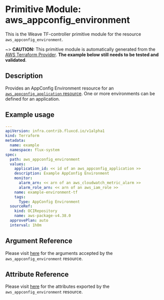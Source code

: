 
# Primitive Module: aws_appconfig_environment

This is the Weave TF-controller primitive module for the resource `aws_appconfig_environment`.

~> **CAUTION:** This primitive module is automatically generated from the [AWS Terraform Provider](https://registry.terraform.io/providers/hashicorp/aws/latest/docs/resources/appconfig_environment). **The example below still needs to be tested and validated**.

## Description

Provides an AppConfig Environment resource for an [`aws_appconfig_application` resource](appconfig_application.html.markdown). One or more environments can be defined for an application.

## Example usage

```yaml
---
apiVersion: infra.contrib.fluxcd.io/v1alpha1
kind: Terraform
metadata:
  name: example
  namespace: flux-system
spec:
  path: aws_appconfig_environment
  values:
    application_id: << id of an aws_appconfig_application >>
    description: Example AppConfig Environment
    monitor:
      alarm_arn: << arn of an aws_cloudwatch_metric_alarm >>
      alarm_role_arn: << arn of an aws_iam_role >>
    name: example-environment-tf
    tags:
      Type: AppConfig Environment
  sourceRef:
    kind: OCIRepository
    name: aws-package-v4.38.0
  approvePlan: auto
  interval: 1h0m
```

## Argument Reference

Please visit [here](https://registry.terraform.io/providers/hashicorp/aws/latest/docs/resources/appconfig_environment#argument-reference) for the arguments accepted by the `aws_appconfig_environment` resource.

## Attribute Reference

Please visit [here](https://registry.terraform.io/providers/hashicorp/aws/latest/docs/resources/appconfig_environment#attributes-reference) for the attributes exported by the `aws_appconfig_environment` resource.
